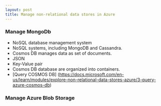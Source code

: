 ```yaml
---
layout: post
title: Manage non-relational data stores in Azure
---
```


### Manage MongoDb
* NoSQL database management system
* NoSQL systems, including MongoDB and Cassandra. 
* Cosmos DB manages data as set of documents.
* JSON
* Key-Value pair
* Cosmos DB database are organized into containers.
* [Query COSMOS DB] (https://docs.microsoft.com/en-us/learn/modules/explore-non-relational-data-stores-azure/3-query-azure-cosmos-db)

### Manage Azure Blob Storage
